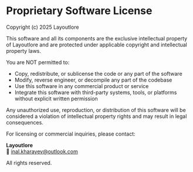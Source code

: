# Proprietary Software License

Copyright (c) 2025 Layoutlore

This software and all its components are the exclusive intellectual property of Layoutlore and are protected under applicable copyright and intellectual property laws.

You are NOT permitted to:
- Copy, redistribute, or sublicense the code or any part of the software
- Modify, reverse engineer, or decompile any part of the codebase
- Use this software in any commercial product or service
- Integrate this software with third-party systems, tools, or platforms without explicit written permission

Any unauthorized use, reproduction, or distribution of this software will be considered a violation of intellectual property rights and may result in legal consequences.

For licensing or commercial inquiries, please contact:

**Layoutlore**  
📧 inal.kharayev@outlook.com

All rights reserved.

